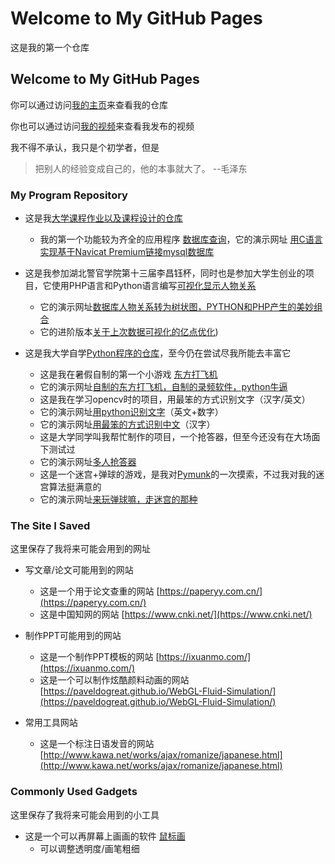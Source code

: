 # Welcome to My GitHub Pages
这是我的第一个仓库
## Welcome to My GitHub Pages

你可以通过访问[我的主页](https://github.com/pjj-825155/)来查看我的仓库

你也可以通过访问[我的视频](https://space.bilibili.com/12298908?spm_id_from=333.788.b_765f7570696e666f.2)来查看我发布的视频

我不得不承认，我只是个初学者，但是
>把别人的经验变成自己的，他的本事就大了。 --毛泽东

### My Program Repository
* 这是我[大学课程作业以及课程设计的仓库](https://github.com/pjj-825155/c-program/)
  * 我的第一个功能较为齐全的应用程序 [数据库查询](https://github.com/pjj-825155/c-program/tree/476fd1e7f32ab74f37e2951e031b77fffff4d80d/C%E8%AF%AD%E8%A8%80project)，它的演示网址 [用C语言实现基于Navicat Premium链接mysql数据库](https://www.bilibili.com/video/BV174411K7qG)

* 这是我参加湖北警官学院第十三届李昌钰杯，同时也是参加大学生创业的项目，它使用PHP语言和Python语言编写[可视化显示人物关系](https://github.com/pjj-825155/visual-program)
  * 它的演示网址[数据库人物关系转为树状图，PYTHON和PHP产生的美妙组合](https://www.bilibili.com/video/BV157411e7rm)
  * 它的进阶版本[关于上次数据可视化的亿点优化](https://www.bilibili.com/video/BV1zz411B7fK))

* 这是我大学自学[Python程序的仓库](https://github.com/pjj-825155/python-program)，至今仍在尝试尽我所能去丰富它
  * 这是我在暑假自制的第一个小游戏 [东方打飞机](https://github.com/pjj-825155/python-program/tree/master/%E4%B8%9C%E6%96%B9)
   - 它的演示网址[自制的东方打飞机，自制的录频软件，python牛逼](https://www.bilibili.com/video/BV1GE411o7nG)
  * 这是我在学习opencv时的项目，用最笨的方式识别文字（汉字/英文）
   - 它的演示网址[用python识别文字](https://www.bilibili.com/video/BV1aE41177et)（英文+数字）
   - 它的演示网址[用最笨的方式识别中文](https://www.bilibili.com/video/BV1u7411d7eC)（汉字）
  * 这是大学同学叫我帮忙制作的项目，一个抢答器，但至今还没有在大场面下测试过
   - 它的演示网址[多人抢答器](https://www.bilibili.com/video/BV1h5411M7vt)
  * 这是一个迷宫+弹球的游戏，是我对[Pymunk](https://pypi.org/project/pymunk/)的一次摸索，不过我对我的迷宫算法挺满意的
   - 它的演示网址[来玩弹球嘛，走迷宫的那种](https://www.bilibili.com/video/BV1GD4y1q7pj)

### The Site I Saved
这里保存了我将来可能会用到的网址
* 写文章/论文可能用到的网站
  * 这是一个用于论文查重的网站 [https://paperyy.com.cn/](https://paperyy.com.cn/)
  * 这是中国知网的网站 [https://www.cnki.net/](https://www.cnki.net/)

* 制作PPT可能用到的网站
  * 这是一个制作PPT模板的网站 [https://ixuanmo.com/](https://ixuanmo.com/)
  * 这是一个可以制作炫酷颜料动画的网站 [https://paveldogreat.github.io/WebGL-Fluid-Simulation/](https://paveldogreat.github.io/WebGL-Fluid-Simulation/)

* 常用工具网站
  * 这是一个标注日语发音的网站 [http://www.kawa.net/works/ajax/romanize/japanese.html](http://www.kawa.net/works/ajax/romanize/japanese.html)

### Commonly Used Gadgets
这里保存了我将来可能会用到的小工具
* 这是一个可以再屏幕上画画的软件 [鼠标画](https://github.com/pjj-825155/PJJ/blob/8fc1de8e26931429c61c3fed350d7bc7d3a09251/%E9%BC%A0%E6%A0%87%E7%94%BB/%E9%BC%A0%E6%A0%87%E7%94%BB.exe)
  * 可以调整透明度/画笔粗细
